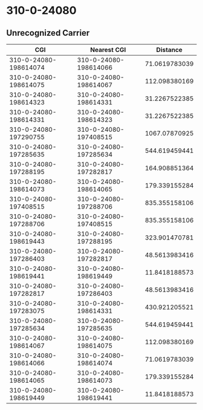 # 310-0-24080
## Unrecognized Carrier


| CGI | Nearest CGI | Distance |
|-----|-------------|----------|
| 310-0-24080-198614074 | 310-0-24080-198614066 | 71.0619783039 |
| 310-0-24080-198614075 | 310-0-24080-198614067 | 112.098380169 |
| 310-0-24080-198614323 | 310-0-24080-198614331 | 31.2267522385 |
| 310-0-24080-198614331 | 310-0-24080-198614323 | 31.2267522385 |
| 310-0-24080-197290755 | 310-0-24080-197408515 | 1067.07870925 |
| 310-0-24080-197285635 | 310-0-24080-197285634 | 544.619459441 |
| 310-0-24080-197288195 | 310-0-24080-197282817 | 164.908851364 |
| 310-0-24080-198614073 | 310-0-24080-198614065 | 179.339155284 |
| 310-0-24080-197408515 | 310-0-24080-197288706 | 835.355158106 |
| 310-0-24080-197288706 | 310-0-24080-197408515 | 835.355158106 |
| 310-0-24080-198619443 | 310-0-24080-197288195 | 323.901470781 |
| 310-0-24080-197286403 | 310-0-24080-197282817 | 48.5613983416 |
| 310-0-24080-198619441 | 310-0-24080-198619449 | 11.8418188573 |
| 310-0-24080-197282817 | 310-0-24080-197286403 | 48.5613983416 |
| 310-0-24080-197283075 | 310-0-24080-198614331 | 430.921205521 |
| 310-0-24080-197285634 | 310-0-24080-197285635 | 544.619459441 |
| 310-0-24080-198614067 | 310-0-24080-198614075 | 112.098380169 |
| 310-0-24080-198614066 | 310-0-24080-198614074 | 71.0619783039 |
| 310-0-24080-198614065 | 310-0-24080-198614073 | 179.339155284 |
| 310-0-24080-198619449 | 310-0-24080-198619441 | 11.8418188573 |
